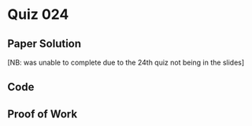 # Quiz 024

## Paper Solution

[NB: was unable to complete due to the 24th quiz not being in the slides]
## Code

## Proof of Work
